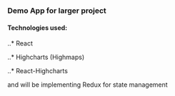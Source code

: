 ### Demo App for larger project

#### Technologies used:

..* React

..* Highcharts (Highmaps)

..* React-Highcharts

and will be implementing Redux for state management
